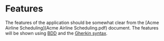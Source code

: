 # Features

The features of the application should be somewhat clear from the [Acme Airline Scheduling](Acme Airline Scheduling.pdf) document.  The features will be shown using [BDD](https://www.scaledagileframework.com/behavior-driven-development/) and the [Gherkin syntax](https://cucumber.io/docs/gherkin/reference/). 